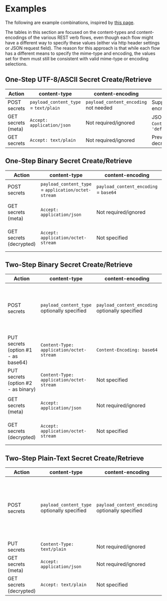 
# Examples

The following are example combinations, inspired by [this page](http://stackoverflow.com/questions/11946920/http-content-negotiation-compression-use-base64-with-accept-encoding-content-en).

The tables in this section are focused on the content-types and content-encodings of the various REST verb flows, even though each flow might have a different way to specify these values (either via http header settings or JSON request field). The reason for this approach is that while each flow has a different means to specify the mime-type and encoding, the values set for them must still be consistent with valid mime-type or encoding selections.

## One-Step UTF-8/ASCII Secret Create/Retrieve

| Action | content-type | content-encoding | Result |
|--------|-------------|-------|-----|
| POST secrets | `payload_content_type` = `text/plain` | `payload_content_encoding` not needed | Supplied `payload` is encrypted |
| GET secrets (meta) | `Accept: application/json` | Not required/ignored | JSON metadata, with `Content-Types` set to `'default':'text/plain'` |
| GET secrets | `Accept: text/plain` | Not required/ignored | Previous `payload` is decrypted |


## One-Step Binary Secret Create/Retrieve

| Action | content-type | content-encoding | Result |
|--------|-------------|-------|-----|
| POST secrets | `payload_content_type` = `application/octet-stream` | `payload_content_encoding` = `base64` | Supplied `payload` is converted from base64 to binary, then encrypted |
| GET secrets (meta) | `Accept: application/json` | Not required/ignored | JSON metadata, with `Content-Types` set to `'default':'application/octet-stream'` |
| GET secrets (decrypted) | `Accept: application/octet-stream` | Not specified | Previous `payload` is decrypted and returned as raw binary, _even if the PUT provided the data in `base64`_.  |

## Two-Step Binary Secret Create/Retrieve

| Action | content-type | content-encoding | Result |
|--------|-------------|-------|-----|
| POST secrets | `payload_content_type` optionally specified | `payload_content_encoding` optionally specified | Only metadata is created. If the `payload_content_type` or `payload_content_encoding` fields were provided, they are not used or saved with the metadata. The PUT request (next) will determine the secret's content type |
| PUT secrets (option #1 - as base64) | `Content-Type: application/octet-stream` | `Content-Encoding: base64` | Supplied request body is _converted from base64 to binary_, then encrypted |
| PUT secrets (option #2 - as binary) | `Content-Type: application/octet-stream` | Not specified | Supplied request body is encrypted as is |
| GET secrets (meta) | `Accept: application/json` | Not required/ignored | JSON metadata, with `Content-Types` set to `'default':'application/octet-stream'` |
| GET secrets (decrypted) | `Accept: application/octet-stream` | Not specified | Previous request is decrypted and returned as raw binary, _even if the PUT provided the data in `base64`_. |


## Two-Step Plain-Text Secret Create/Retrieve

| Action | content-type | content-encoding | Result |
|--------|-------------|-------|-----|
| POST secrets | `payload_content_type` optionally specified | `payload_content_encoding` optionally specified | Only metadata is created. If the `payload_content_type` or `payload_content_encoding` fields were provided, they are not used or saved with the metadata. The PUT request (next) will determine the secret's content format |
| PUT secrets | `Content-Type: text/plain` | Not required/ignored | Supplied request body is encrypted as is |
| GET secrets (meta) | `Accept: application/json` | Not required/ignored | JSON metadata, with `Content-Types` set to `'default':'text/plain'` |
| GET secrets (decrypted) | `Accept: text/plain` | Not specified | Previous request is decrypted and returned as utf-8 text |
